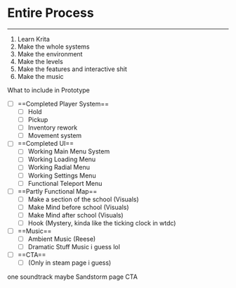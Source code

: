 # Entire Process
---
1. Learn Krita
2. Make the whole systems
2. Make the environment
3. Make the levels
4. Make the features and interactive shit
5. Make the music

What to include in Prototype
- [ ] ==Completed Player System==
	- [ ] Hold
	- [ ] Pickup
	- [ ] Inventory rework
	- [ ] Movement system
- [ ] ==Completed UI==
	- [ ] Working Main Menu System
	- [ ] Working Loading Menu
	- [ ] Working Radial Menu
	- [ ] Working Settings Menu
	- [ ] Functional Teleport Menu
- [ ] ==Partly Functional Map==
	- [ ] Make a section of the school (Visuals)
	- [ ] Make Mind before school (Visuals)
	- [ ] Make Mind after school (Visuals)
	- [ ] Hook (Mystery, kinda like the ticking clock in wtdc)
- [ ] ==Music==
	- [ ] Ambient Music (Reese)
	- [ ] Dramatic Stuff Music i guess lol
- [ ] ==CTA==
	- [ ] (Only in steam page i guess)

one soundtrack maybe
Sandstorm page
CTA